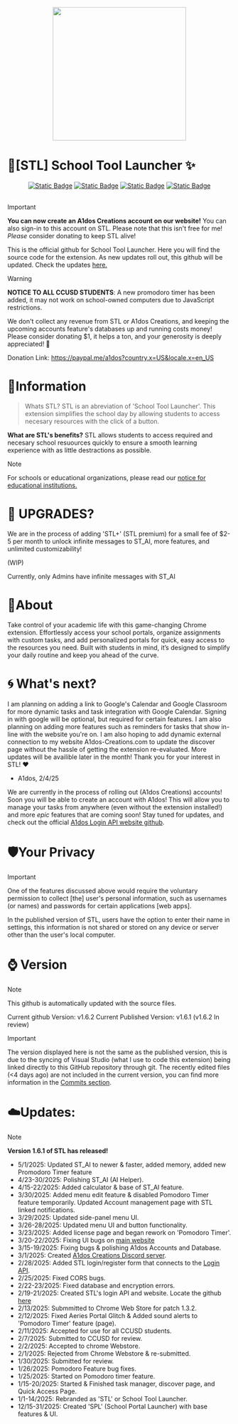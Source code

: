 <p align="center">
  <img src="https://github.com/user-attachments/assets/1b7f70aa-6314-4b1b-aa0e-f63d23eb71b0" width="300" height="300">
</p>

# 🚀[STL] School Tool Launcher ✨

<div align="center">
<a align="center" href="https://chromewebstore.google.com/detail/school-portal-launcher/pafdkffolelojifgeepmjjofdendeojf"><img alt="Static Badge" src="https://img.shields.io/badge/Chrome%20Web%20Store%20-%20green?style=for-the-badge&label=v1.4.2"></a>
<a align="center" href="https://a1dos-creations.com"><img alt="Static Badge" src="https://img.shields.io/badge/Official%20Website%20-%20green?style=for-the-badge"></a>
<a href="https://discord.gg/F2aC2yJq"><img alt="Static Badge" src="https://img.shields.io/badge/Discord%20-%20green?style=for-the-badge&label=Join%20The"></a>
<a href="https://paypal.me/a1dos?country.x=US&locale.x=en_US"><img alt="Static Badge" src="https://img.shields.io/badge/Consider%20Donating%20%F0%9F%92%96%20-%20darkred?style=for-the-badge"></a>
</div>

<br>

>[!IMPORTANT]
>**You can now create an A1dos Creations account on our website!** You can also sign-in to this account on STL. Please note that this isn't free for me! *Please* consider donating to keep STL alive!

This is the official github for School Tool Launcher. Here you will find the source code for the extension. 
As new updates roll out, this github will be updated. 
Check the updates [here.](https://github.com/A1dos-Creations/STL/blob/main/README.md#%EF%B8%8Fupdates)

>[!WARNING]
>**NOTICE TO ALL CCUSD STUDENTS**: A new promodoro timer has been added, it may not work on school-owned computers due to JavaScript restrictions.

We don't collect any revenue from STL or A1dos Creations, and keeping the upcoming accounts feature's databases up and running costs money! 
Please consider donating $1, it helps a ton, and your generosity is deeply appreciated! 💖

Donation Link:
https://paypal.me/a1dos?country.x=US&locale.x=en_US

# 📑Information
> Whats STL?
STL is an abreviation of 'School Tool Launcher'. This extension simplifies the school day by allowing students to access necesary resources with the click of a button.

**What are STL's benefits?**
STL allows students to access required and necesary school resuources quickly to ensure a smooth learning experience with as little destractions as possible.  

>[!NOTE]
>For schools or educational organizations, please read our [notice for educational institutions.](./NOTICE.md)

# 💸 UPGRADES?
We are in the process of adding 'STL+' (STL premium) for a small fee of $2-5 per month to unlock infinite messages to ST_AI, more features, and unlimited customizability!

(WIP)

Currently, only Admins have infinite messages with ST_AI

# 🧾About
Take control of your academic life with this game-changing Chrome extension. Effortlessly access your school portals, organize assignments with custom tasks, and add personalized portals for quick, easy access to the resources you need. Built with students in mind, it’s designed to simplify your daily routine and keep you ahead of the curve.

# 🌀 What's next?
I am planning on adding a link to Google's Calendar and Google Classroom for more dynamic tasks and task integration with Google Calendar. Signing in with google will be optional, but required for certain features. I am also planning on adding more features such as reminders for tasks that show in-line with the website you're on. I am also hoping to add dynamic external connection to my website A1dos-Creations.com to update the discover page without the hassle of getting the extension re-evaluated. More updates will be availible later in the month! Thank you for your interest in STL! ❤️

- A1dos, 2/4/25

We are currently in the process of rolling out (A1dos Creations) accounts! Soon you will be able to create an account with A1dos! This will allow you to manage your tasks from anywhere (even without the extension installed!) and more *epic* features that are coming soon! Stay tuned for updates, and check out the official [A1dos Login API website github](https://github.com/A1dos-Creations/login-api-website).

# 🛡️Your Privacy
>[!IMPORTANT]
>One of the features discussed above would require the voluntary permission to collect [the] user's personal information, such as usernames (or names) and passwords for certain applications [web apps].

In the published version of STL, users have the option to enter their name in settings, this information is not shared or stored on any device or server other than the user's local computer.


# ⌚ Version
>[!NOTE]
>  This github is automatically updated with the source files.

Current github Version: v1.6.2
Current Published Version: v1.6.1 (v1.6.2 In review)

>[!IMPORTANT]
>The version displayed here is not the same as the published version, this is due to the syncing of Visual Studio (what I use to code this extension) being linked directly to this GitHub repository through git. The recently edited files (<4 days ago) are not included in the current version, you can find more information in the [Commits section](https://github.com/A1dos-Creations/STL/commits/main/).


# ☁️Updates:
>[!NOTE]
> **Version 1.6.1 of STL has released!**

- 5/1/2025: Updated ST_AI to newer & faster, added memory, added new Promodoro Timer feature
- 4/23-30/2025: Polishing ST_AI (AI Helper).
- 4/15-22/2025: Added calculator & base of ST_AI feature.
- 3/30/2025: Added menu edit feature & disabled Pomodoro Timer feature temporarily. Updated Account management page with STL linked notifications.
- 3/29/2025: Updated side-panel menu UI.
- 3/26-28/2025: Updated menu UI and button functionality.
- 3/23/2025: Added license page and began rework on 'Pomodoro Timer'.
- 3/20-22/2025: Fixing UI bugs on [main website](https://a1dos-creations.com)
- 3/15-19/2025: Fixing bugs & polishing A1dos Accounts and Database.
- 3/1/2025: Created [A1dos Creations Discord server](https://discord.gg/F2aC2yJq).
- 2/28/2025: Added STL login/register form that connects to the [Login API](https://github.com/A1dos-Creations/login-api-website).
- 2/25/2025: Fixed CORS bugs. 
- 2/22-23/2025: Fixed database and encryption errors.
- 2/19-21/2025: Created STL's login API and website. Locate the github [here](https://github.com/A1dos-Creations/login-api-website)
- 2/13/2025: Submmitted to Chrome Web Store for patch 1.3.2.
- 2/12/2025: Fixed Aeries Portal Glitch & Added sound alerts to 'Pomodoro Timer' feature (page).
- 2/11/2025: Accepted for use for all CCUSD students.
- 2/7/2025: Submitted to CCUSD for review.
- 2/2/2025: Accepted to chrome Webstore.
- 2/1/2025: Rejected from Chrome Webstore & re-submitted.
- 1/30/2025: Submitted for review.
- 1/26/2025: Pomodoro Feature bug fixes.
- 1/25/2025: Started on Pomodoro timer feature.
- 1/15-20/2025: Started & Finished task manager, discover page, and Quick Access Page.
- 1/1-14/2025: Rebranded as 'STL' or School Tool Launcher.
- 12/15-31/2025: Created 'SPL' (School Portal Launcher) with base features & UI.
